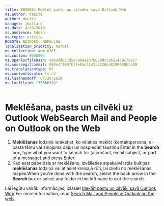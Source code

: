 ```yaml
---
title: 8000003 Meklēt pastu un cilvēki savā Outlook Web
ms.author: daeite
author: daeite
manager: joallard
ms.date: 4/26/2019
ms.audience: Admin
ms.topic: article
ROBOTS: NOINDEX, NOFOLLOW
localization_priority: Normal
ms.collection: Adm_O365
ms.custom: 8000003
ms.openlocfilehash: dab0dd057d5d7a9ea1b76050dc59b314c9c76857
ms.sourcegitcommit: 889e4f900fb5fe8ac5141a3226bd8199489bba39
ms.translationtype: MT
ms.contentlocale: lv-LV
ms.lasthandoff: 04/26/2019
ms.locfileid: "33356799"
---
```

# <a name="search-mail-and-people-on-outlook-on-the-web"></a><span data-ttu-id="367bc-102">Meklēšana, pasts un cilvēki uz Outlook Web</span><span class="sxs-lookup"><span data-stu-id="367bc-102">Search Mail and People on Outlook on the Web</span></span>

1. <span data-ttu-id="367bc-103">**Meklēšanas** lodziņā ierakstiet, ko vēlaties meklēt (kontaktpersona, e-pasta tēmu vai ziņojuma daļu) un nospiediet taustiņu Enter.</span><span class="sxs-lookup"><span data-stu-id="367bc-103">In the **Search** box, type what you want to search for (a contact, email subject, or part of a message) and press Enter.</span></span>
2. <span data-ttu-id="367bc-104">Kad esat pabeidzis ar meklēšanu, izvēlieties atpakaļvērstās bultiņas **meklēšanas** lodziņā vai atlasiet kreisajā rūtī, lai izietu no meklēšanas mapes.</span><span class="sxs-lookup"><span data-stu-id="367bc-104">When you're done with the search, select the back arrow in the **Search** box or select any folder in the left pane to exit the search.</span></span>

<span data-ttu-id="367bc-105">Lai iegūtu vairāk informācijas, izlasiet [Meklēt pastu un cilvēki savā Outlook Web](https://support.office.com/article/b27e5eb7-3255-4c61-bf16-1c6a16bc2e6b).</span><span class="sxs-lookup"><span data-stu-id="367bc-105">For more information, read [Search Mail and People in Outlook on the web](https://support.office.com/article/b27e5eb7-3255-4c61-bf16-1c6a16bc2e6b).</span></span>